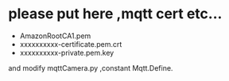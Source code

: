 # please put here ,mqtt cert etc...
- AmazonRootCA1.pem
- xxxxxxxxxx-certificate.pem.crt
- xxxxxxxxxx-private.pem.key

and modify mqttCamera.py ,constant Mqtt.Define.
